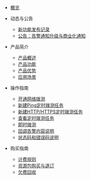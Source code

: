 
* [概览](/undt/README.md)
* 动态与公告
  * [新功能发布记录](/undt/releasenotes/newfunctions.md)
  * [公告：告警通知升级与商业化通知](/undt/releasenotes/updates202406.md)
* 产品简介
  * [产品概述](/undt/introduction/description.md)
  * [产品功能](/undt/introduction/function.md)
  * [产品优势](/undt/introduction/advantages.md)
  * [应用场景](/undt/introduction/application.md)
* 操作指南

  * [开通网络拨测](/undt/guide/openservice.md)
  * [新建Ping定时拨测任务](/undt/guide/createpingtask.md)
  * [新建HTTP/HTTPS定时拨测任务](/undt/guide/createhttptask.md)
  * [查看定时拨测任务](/undt/guide/viewtask.md)
  * [即时拨测](/undt/guide/onetimedial.md)
  * [回调告警内容说明](/undt/guide/webhook.md)
  * [状态码和错误码说明](/undt/guide/statuscodes.md)
* 购买指南

  * [计费规则](/undt/buy/charge.md)
  * [资源包购买与退订](/undt/buy/refund.md)
  * [欠费回收](/undt/buy/recycle.md)
